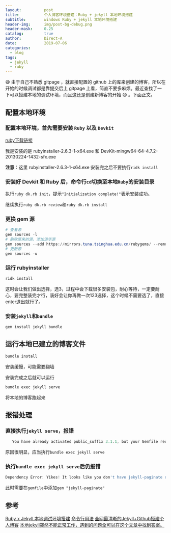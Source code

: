 ```yaml
---
layout:          post
title:           个人博客环境搭建：Ruby + jekyll 本地环境搭建
subtitle:        windows Ruby + jekyll 本地环境搭建
header-img:      img/post-bg-debug.png
header-mask:     0.25
catalog:         true
author:          Direct-A
date:            2019-07-06
categories:
  - blog
tags:
  - jekyll
  - ruby
---
```


 :sweat_smile: 由于自己不熟悉 gitpage ，就直接配置的 github 上的库来创建的博客，所以在开始的时候调试都是靠提交后上 gitpage 上看，简直不要多麻烦。最近查找了一下可以搭建本地的调试环境，而且这还是创建新博客的开始 :sweat_smile: 。下面正文。

## 配置本地环境

### 配置本地环境，首先需要安装 `Ruby` 以及 `Devkit`

[ruby下载链接](https://rubyinstaller.org/downloads/)

我是安装的是 rubyinstaller-2.6.3-1-x64.exe 和 DevKit-mingw64-64-4.7.2-20130224-1432-sfx.exe

**注意**：这里 rubyinstaller-2.6.3-1-x64.exe 安装完之后不要执行`ridk install`

<!-- more -->

### 安装好 Devkit 和 Ruby 后，命令行`cd`切换至本地`Ruby`的安装目录

执行`ruby dk.rb init`，提示`"Initialization complete!"`表示安装成功。

继续执行`ruby dk.rb review`和`ruby dk.rb install`

### 更换 gem 源

``` powershell
# 查看源
gem sources -l
# 删除原来的源，添加清华源
gem sources --add https://mirrors.tuna.tsinghua.edu.cn/rubygems/ --remove https://rubygems.org/
# 更新源
gem sources -u
```

### 运行 rubyinstaller

``` powershell
ridk install
```

这时会让我们做出选择，选3，过程中会下载很多安装包，耐心等待，一定要耐心，要完整装完才行，装好会让你再做一次123选择，这个时候不需要选了，直接enter退出就行了。

### 安装`jekyll`和`bundle`

``` powershell
gem install jekyll bundle
```

## 运行本地已建立的博客文件

``` powershell
bundle install
```

安装缓慢，可能需要翻墙

安装完成之后就可以运行

``` powershell
bundle exec jekyll serve
```

将本地的博客跑起来

## 报错处理

### 直接执行`jekyll serve`，报错

``` powershell
   You have already activated public_suffix 3.1.1, but your Gemfile requires public_suffix 3.1.0. Prepending `bundle exec` to your command may solve this. (Gem::LoadError)
```
原因很明显，应当执行`bundle exec jekyll serve`

### 执行`bundle exec jekyll serve`后仍报错

``` powershell
Dependency Error: Yikes! It looks like you don't have jekyll-paginate or one of its dependencies installed. In order to use Jekyll as currently configured, you'll need to install this gem. The full error message from Ruby is: 'cannot load such file -- jekyll-paginate' If you run into trouble, you can find helpful resources at https://jekyllrb.com/help/!jekyll 3.8.5 | Error:  jekyll-paginate
```

此时需要在`gemfile`中添加`gem "jekyll-paginate"`

## 参考

[Ruby x Jekyll 本地调试环境搭建](http://szhshp.org/tech/2015/11/14/localjekyllenv.html#2016-10-07-error-undefined-method-size-for-nilnilclass-nomethoderror)
[命令行用法](https://www.jekyll.com.cn/docs/usage/)
[全网最清晰的Jekyll+Github搭建个人博客](https://yq.aliyun.com/articles/640926?spm=a2c4e.11155472.0.0.7ec27bb5iMKDlj)
[本地jekyll突然不能正常工作，遇到的问题全可以在这个文章中找到答案。](https://blog.csdn.net/jearmy/article/details/42752919)
